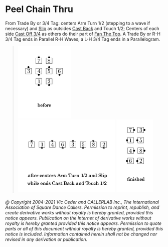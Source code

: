
# Peel Chain Thru

From Trade By or 3/4 Tag:
centers Arm Turn 1/2 (stepping to a wave if necessary) and [Slip](../a2/slip.md)
as outsides [Cast Back](../c1/cast_back.md) and
Touch 1/2; Centers of each side
[Cast Off 3/4](../ms/cast_off_three_quarters.md) as others do
their part of [Fan The Top](../plus/fan_the_top.md).
A Trade By or R-H 3/4 Tag ends in Parallel R-H Waves;
a L-H 3/4 Tag ends in a Parallelogram.

> 
> ![alt](peel_chain_thru-1.png)
> ![alt](peel_chain_thru-2.png)
> ![alt](peel_chain_thru-3.png)
> 
###### @ Copyright 2004-2021 Vic Ceder and CALLERLAB Inc., The International Association of Square Dance Callers. Permission to reprint, republish, and create derivative works without royalty is hereby granted, provided this notice appears. Publication on the Internet of derivative works without royalty is hereby granted provided this notice appears. Permission to quote parts or all of this document without royalty is hereby granted, provided this notice is included. Information contained herein shall not be changed nor revised in any derivation or publication.
